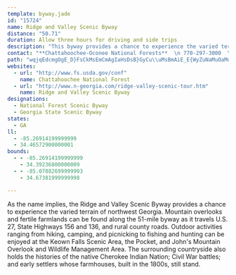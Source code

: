 ```yaml
---
template: byway.jade
id: "15724"
name: Ridge and Valley Scenic Byway
distance: "50.71"
duration: Allow three hours for driving and side trips
description: "This byway provides a chance to experience the varied terrain of northwest Georgia as it travels U.S. 27, State Highways 156 and 136, and rural county roads."
contact: "**Chattahoochee-Oconee National Forests**  \n 770-297-3000  \n\n"
path: "wqjqEdcmgOgE_D}FsCkMsEmCmAgIaHsDsB}GyCu\\uMsBmAiE_E{WyZuNaMuOaMqMmF{KyDmHuDyNsKa[iSgFyCoTiN}BeBuAsAmAaCkH}YuBaEsAiBmC}AyBcAmDg@uGEyBm@uB_BiAgBsEeMoMe`@}EqLkAsBkFeEoMcJoRsNuIgHcFsEsH}HqGeG_PsMaFuBwDy@mLkB}CuAcf@q^aJaH_AeAmBgDmAsEkBaFkHkKyB}BuSoNqC_BsFkAiD_AaDiJ}HoR_@wAq@oEsH{y@oAcGo@yB_O}]yA_F_@iBqCoVQ}BWaIKiAc@}A[u@o@}@cA{@yAs@_IwBcGoB}A}@oDiCsSaQsFqGuIoL}EcG_D_CoImFaPgJgDYyG@}@Go@MiAk@s@m@{JuKeAkBmCgGYg@iBiBiBu@y@KwYsByCaAaJeEi\\uIgOsFkJmCuImAyBQcQYkCDeJe@_u@_AkIa@_Dk@}F{BeI}BiBYoCaAwAy@eB}AgFmFsCgCqBmAmh@cUkBm@qDs@_BKcA@sD\\sSdCeA@SSEYDgQEUc@YsGcBiBSuGAyBHuBVwBj@y@IaH{ByD[wAIyXAuIKeCMaIwBwCe@{Ai@_PqC{IkB{Ag@@aDXgBn@iBpHqNhA_Dr@yELuEa@aNOsONqG^sH`Hak@?{FM_FcDmb@eAuXzMgAtBk@jDsAfDw@tA?j@V|BdBbB`@jKr@rCDpEf@lKpB`E`AdIpFr@DjF_@hALlD~@bSxGh@XjBzCjCzCJbDKnDqAxDFlCCfBh@fH~DUvH_C`CgArJwJzA{BzHmOdA{Ad@[r@c@rA_@pLmAbDs@rCyArBmBzAwBpAoAhAe@`AYfAElBLfB?bNoB|AIdBDzHl@|AKjPuCtQyAvEGpVt@|Dd@l[dI|CFpLwA`DChABpJvAdNl@jQpChKX|I?jARpBz@|@t@rEjGhDjCpB|@`BZfUdAfFfAnBVlC?`Mk@v@Rt@p@nA~CdA~@dGnBnCjChAt@vB~BdClBl@dBRjAJ`BC~@sAhIe@rLDzBG~B@\\ZxAl@t@x@^~@\\\\@xC{@~@IfDXt@PvC|AjJ`EhGlB|B`@tAApEc@l@BxBdA^DzA_@l@@rD~@fClAtA\\hDDnDr@|@IfAc@n@BRJdBpB|@t@nAp@bFjA|DZvCrAvFV~@d@hAzAhCrAxCv@jDf@xDbAbEn@zLdAx@RrA|@n@x@rAlDZf@b@PxDLlQK|h@{@jLc@lBV~Az@rDvCr`@`QtAx@h@l@\\t@KhVVdAl@r@jA~@r@JlGm@hA@j@Lf@p@dAtERdAD|AXnATh@\\LzDIdAOzLwCp@JhCrA`OrFx@LpA?lCy@|Dg@rA?hFf@nKu@lEeAzBy@bB_AfF{EbCmCv@e@vAe@lQgC|ZlVlOjJbExC|KhKlAxAlFxGhEtEpAdA~Aj@zGFnARnBfARXZpAE~DDfAXlBnAjFv@~Az@bApEpDpZnQlIxBpEx@|EEjHq@dBPdA^~IlGlJlEbFtCdLdIpD~BnAfAtKbPnApAlC`AvHdBhErA~BpAdFhExAbAnAf@bG`B~JlDtKxC|Ex@~c@g@xXEhJwA~ABbNlC~BJ`MEtW`DzA\\xAr@rEhCjLvFtOtF|AR`Ie@hXsBzIVxEf@rJj@d@FrCrAlCzPz@lDdGnL`LrRbCxCzAlAjYjP`DlDt@pB^tA~@xHrGvc@`AxE|@hCzAxClAdBbMvN|AvBzInQ|AlBvClBFjA}EvOYJeAtDmCnNmDtUe@rCo@fCqAdD}KnQmCxGqA|F{BfQeArEcAfDyCrImAzBu@v@{DrCmD~@}Jx@aEhAyDlBkIjGuApAmBlCy@nBoA|Do@`Dc@nFK`IYrIy@xEcD|JcMbZwMvWoMdZyBjGmBlDyDzEqL~JqF|DiCpAkEpAeBTgFJ}XyByZsB{[{A{E_@sI_@qB@iBb@wh@pRuAfAwCvCwGvH}\\t\\aElEcBlCoBzE{Mv]Cr@mGzQ"
websites: 
  - url: "http://www.fs.usda.gov/conf"
    name: Chattahoochee National Forest
  - url: "http://www.n-georgia.com/ridge-valley-scenic-tour.htm"
    name: Ridge and Valley Scenic Byway
designations: 
  - National Forest Scenic Byway
  - Georgia State Scenic Byway
states: 
  - GA
ll: 
  - -85.26914199999999
  - 34.46572900000001
bounds: 
  - - -85.26914199999999
    - 34.39236800000009
  - - -85.07882699999993
    - 34.67381999999998

---
```


<p>As the name implies, the Ridge and Valley Scenic Byway provides a chance to experience the varied terrain of northwest Georgia.  Mountain overlooks and fertile farmlands can be found along the 51-mile byway as it travels U.S. 27, State Highways 156 and 136, and rural county roads.  Outdoor activities ranging from hiking, camping, and picnicking to fishing and hunting can be enjoyed at the Keown Falls Scenic Area, the Pocket, and John's Mountain Overlook and Wildlife Management Area. The surrounding countryside also holds the histories of the native Cherokee Indian Nation; Civil War battles; and early settlers whose farmhouses, built in the 1800s, still stand.</p>